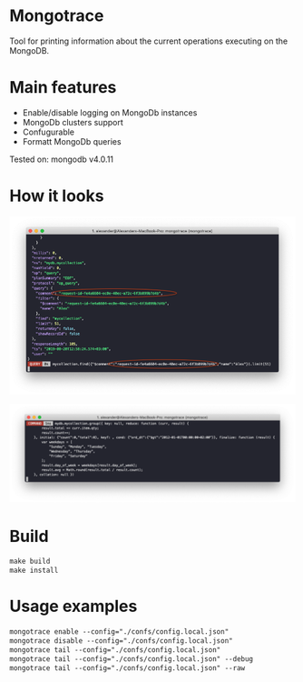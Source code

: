 # Mongotrace
Tool for printing information about the current operations executing on the MongoDB.

# Main features

- Enable/disable logging on MongoDb instances
- MongoDb clusters support
- Confugurable
- Formatt MongoDb queries

Tested on: mongodb v4.0.11

# How it looks

![Output of raw and formatted query log](docs/images/example1.png)

![Output of raw and formatted query log](docs/images/example2.png)

# Build

```shell
make build
make install
```

# Usage examples

```shell
mongotrace enable --config="./confs/config.local.json"
mongotrace disable --config="./confs/config.local.json"
mongotrace tail --config="./confs/config.local.json"
mongotrace tail --config="./confs/config.local.json" --debug
mongotrace tail --config="./confs/config.local.json" --raw
```
